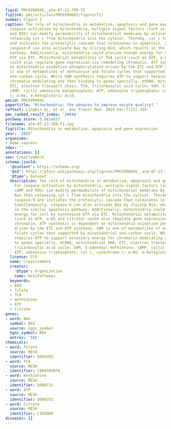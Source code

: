 ```yaml
---
figid: PMC6990045__atm-07-23-789-f1
figlink: pmc/articles/PMC6990045/figure/f1/
number: Figure 1
caption: The role of mitochondria in metabolism, apoptosis and gene expression. For
  caspase activation by mitochondria, multiple signal factors (such as Ca2+, cAMP
  and ROS) can modify permeability of mitochondrial membrane by activating Bax then
  releasing cyt c from mitochondria into the cytosol. Thereby, cyt c triggers caspase-9
  and initiates the proteolytic cascade that culminates in apoptosis. Simultaneously,
  caspase-8 can also activate Bax by slicing Bid, which results in the similar apoptosis
  pathway. Additionally, mitochondria could provide enough energy for cell by synthesize
  ATP via ETC. Mitochondrial metabolites of TCA cycle (such as ATP, α-KG and citrate)
  could also regulate gene expression via remodeling chromatin. ATP synthesis is dependent
  on mitochondria oxidative phosphorylation driven by the ETC and ATP synthase. SAM
  is one of metabolites of methionine and folate cycles that supported by mitochondrial
  one-carbon cycle. While SAM synthesis requires ATP to support necessary energy for
  chromatin modulating and then binding to genes specially. mtDNA, mitochondrial DNA;
  ETC, electron transport chain; TCA, tricarboxylic acid cycle; SAM, S-adenosyl methionine;
  cAMP, cyclic adenosine monophosphate; ATP, adenosine triphosphate; cyt c, cytochrome
  c; α-KG, α-ketoglutaric acid.
pmcid: PMC6990045
papertitle: 'Mitochondria: the panacea to improve oocyte quality?.'
reftext: Lingbin Qi, et al. Ann Transl Med. 2019 Dec;7(23):789.
pmc_ranked_result_index: '20644'
pathway_score: 0.9614037
filename: atm-07-23-789-f1.jpg
figtitle: Mitochondria in metabolism, apoptosis and gene expression
year: '2019'
organisms:
- Homo sapiens
ndex: ''
annotations: []
seo: CreativeWork
schema-jsonld:
  '@context': https://schema.org/
  '@id': https://pfocr.wikipathways.org/figures/PMC6990045__atm-07-23-789-f1.html
  '@type': Dataset
  description: The role of mitochondria in metabolism, apoptosis and gene expression.
    For caspase activation by mitochondria, multiple signal factors (such as Ca2+,
    cAMP and ROS) can modify permeability of mitochondrial membrane by activating
    Bax then releasing cyt c from mitochondria into the cytosol. Thereby, cyt c triggers
    caspase-9 and initiates the proteolytic cascade that culminates in apoptosis.
    Simultaneously, caspase-8 can also activate Bax by slicing Bid, which results
    in the similar apoptosis pathway. Additionally, mitochondria could provide enough
    energy for cell by synthesize ATP via ETC. Mitochondrial metabolites of TCA cycle
    (such as ATP, α-KG and citrate) could also regulate gene expression via remodeling
    chromatin. ATP synthesis is dependent on mitochondria oxidative phosphorylation
    driven by the ETC and ATP synthase. SAM is one of metabolites of methionine and
    folate cycles that supported by mitochondrial one-carbon cycle. While SAM synthesis
    requires ATP to support necessary energy for chromatin modulating and then binding
    to genes specially. mtDNA, mitochondrial DNA; ETC, electron transport chain; TCA,
    tricarboxylic acid cycle; SAM, S-adenosyl methionine; cAMP, cyclic adenosine monophosphate;
    ATP, adenosine triphosphate; cyt c, cytochrome c; α-KG, α-ketoglutaric acid.
  license: CC0
  name: CreativeWork
  creator:
    '@type': Organization
    name: WikiPathways
  keywords:
  - BAX
  - folate
  - TCA
  - methionine
  - ATP
  - Citrate
genes:
- word: BAX
  symbol: BAX
  source: hgnc_symbol
  hgnc_symbol: BAX
  entrez: '581'
chemicals:
- word: folate
  source: MESH
  identifier: D005492
- word: TCA
  source: MESH
  identifier: C000589078
- word: methionine
  source: MESH
  identifier: D008715
- word: ATP
  source: MESH
  identifier: D000255
- word: Citrate
  source: MESH
  identifier: C102006
diseases: []
---
```

